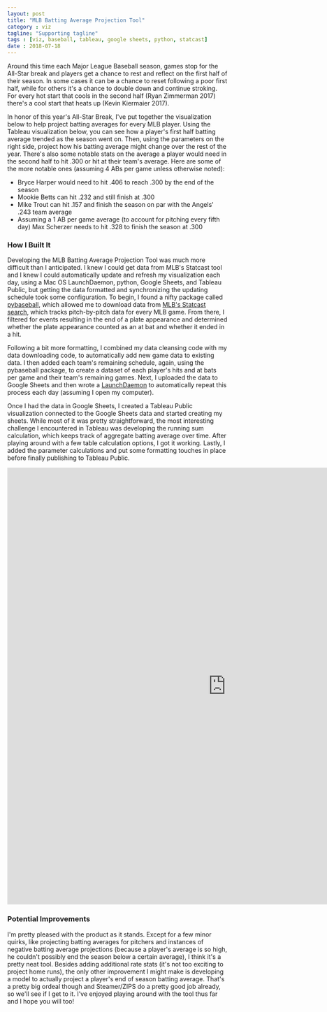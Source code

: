 ```yaml
---
layout: post
title: "MLB Batting Average Projection Tool"
category : viz
tagline: "Supporting tagline"
tags : [viz, baseball, tableau, google sheets, python, statcast]
date : 2018-07-18
---
```


<p class="intro"><span class="dropcap">A</span>round this time each Major League Baseball season, games stop for the All-Star break and players get a chance to rest and reflect on the first half of their season. In some cases it can be a chance to reset following a poor first half, while for others it's a chance to double down and continue stroking. For every hot start that cools in the second half (Ryan Zimmerman 2017) there's a cool start that heats up (Kevin Kiermaier 2017).</p>

In honor of this year's All-Star Break, I've put together the visualization below to help project batting averages for every MLB player. Using the Tableau visualization below, you can see how a player's first half batting average trended as the season went on. Then, using the parameters on the right side, project how his batting average might change over the rest of the year. There's also some notable stats on the average a player would need in the second half to hit .300 or hit at their team's average. Here are some of the more notable ones (assuming 4 ABs per game unless otherwise noted):

* Bryce Harper would need to hit .406 to reach .300 by the end of the season
* Mookie Betts can hit .232 and still finish at .300
* Mike Trout can hit .157 and finish the season on par with the Angels' .243 team average
* Assuming a 1 AB per game average (to account for pitching every fifth day) Max Scherzer needs to hit .328 to finish the season at .300

### How I Built It

Developing the MLB Batting Average Projection Tool was much more difficult than I anticipated. I knew I could get data from MLB's Statcast tool and I knew I could automatically update and refresh my visualization each day, using a Mac OS LaunchDaemon, python, Google Sheets, and Tableau Public, but getting the data formatted and synchronizing the updating schedule took some configuration. To begin, I found a nifty package called [pybaseball][pybaseballlink], which allowed me to download data from [MLB's Statcast search][statcastlink], which tracks pitch-by-pitch data for every MLB game. From there, I filtered for events resulting in the end of a plate appearance and determined whether the plate appearance counted as an at bat and whether it ended in a hit.

Following a bit more formatting, I combined my data cleansing code with my data downloading code, to automatically add new game data to existing data. I then added each team's remaining schedule, again, using the pybaseball package, to create a dataset of each player's hits and at bats per game and their team's remaining games. Next, I uploaded the data to Google Sheets and then wrote a [LaunchDaemon][ldlink] to automatically repeat this process each day (assuming I open my computer).

Once I had the data in Google Sheets, I created a Tableau Public visualization connected to the Google Sheets data and started creating my sheets. While most of it was pretty straightforward, the most interesting challenge I encountered in Tableau was developing the running sum calculation, which keeps track of aggregate batting average over time. After playing around with a few table calculation options, I got it working. Lastly, I added the parameter calculations and put some formatting touches in place before finally publishing to Tableau Public.

<iframe
  style="border: 0px;"
  src="https://public.tableau.com/views/MLBBattingAverageProjectionTool/PlayerProjectionTool?:embed=y&:display_count=yes&publish=yes&:origin=viz_share_link"
  scrolling="no"
  width="1000px"
  height="1000px">
</iframe>


### Potential Improvements

I'm pretty pleased with the product as it stands. Except for a few minor quirks, like projecting batting averages for pitchers and instances of negative batting average projections (because a player's average is so high, he couldn't possibly end the season below a certain average), I think it's a pretty neat tool. Besides adding additional rate stats (it's not too exciting to project home runs), the only other improvement I might make is developing a model to actually project a player's end of season batting average. That's a pretty big ordeal though and Steamer/ZIPS do a pretty good job already, so we'll see if I get to it. I've enjoyed playing around with the tool thus far and I hope you will too!


[zimespn]: http://www.espn.com/mlb/player/splits/_/id/6389/year/2017
[kevespn]: http://www.espn.com/mlb/player/splits/_/id/31446/year/2017
[statcastlink]:https://baseballsavant.mlb.com/statcast_search
[pybaseballlink]:https://github.com/jldbc/pybaseball/blob/master/docs/playerid_reverse_lookup.md
[ldlink]:https://medium.com/@fahimhossain_16989/adding-startup-scripts-to-launch-daemon-on-mac-os-x-sierra-10-12-6-7e0318c74de1
